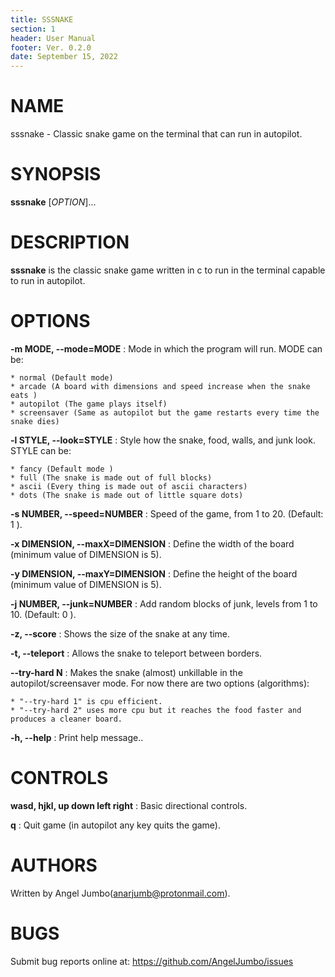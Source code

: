 ```yaml
---
title: SSSNAKE
section: 1
header: User Manual
footer: Ver. 0.2.0
date: September 15, 2022
---
```

# NAME
sssnake - Classic snake game on the terminal that can run in autopilot.

# SYNOPSIS
**sssnake** [*OPTION*]...

# DESCRIPTION
**sssnake** is the classic snake game written in c to run in the terminal capable to run in autopilot.

# OPTIONS
**-m MODE, --mode=MODE** 
: Mode in which the program will run. MODE can be:

    * normal (Default mode)
    * arcade (A board with dimensions and speed increase when the snake eats )
    * autopilot (The game plays itself)
    * screensaver (Same as autopilot but the game restarts every time the snake dies)

**-l STYLE, --look=STYLE** 
: Style how the snake, food, walls, and junk look. STYLE can be:

    * fancy (Default mode )
    * full (The snake is made out of full blocks)
    * ascii (Every thing is made out of ascii characters)
    * dots (The snake is made out of little square dots)

**-s NUMBER, --speed=NUMBER** 
: Speed of the game, from 1 to 20. (Default: 1 ).

**-x DIMENSION, --maxX=DIMENSION** 
: Define the width of the board (minimum value of DIMENSION is 5).

**-y DIMENSION, --maxY=DIMENSION** 
: Define the height of the board (minimum value of DIMENSION is 5).

**-j NUMBER, --junk=NUMBER** 
: Add random blocks of junk, levels from 1 to 10. (Default: 0 ).

**-z, --score** 
: Shows the size of the snake at any time.

**-t, --teleport** 
: Allows the snake to teleport between borders.

**--try-hard N** 
:  Makes the snake (almost) unkillable in the autopilot/screensaver mode. For now there are two options (algorithms):

    * "--try-hard 1" is cpu efficient.
    * "--try-hard 2" uses more cpu but it reaches the food faster and produces a cleaner board.

**-h, --help** 
: Print help message..

# CONTROLS
**wasd, hjkl, up down left right**
: Basic directional controls.

**q**
: Quit game (in autopilot any key quits the game).

# AUTHORS
Written by Angel Jumbo(anarjumb@protonmail.com).

# BUGS
Submit bug reports online at: <https://github.com/AngelJumbo/issues>
